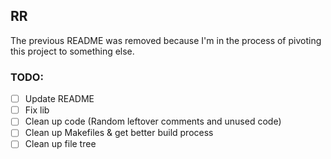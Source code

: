 ## RR

The previous README was removed because I\'m in the process of pivoting this project to something else.

### TODO:

- [ ] Update README
- [ ] Fix lib
- [ ] Clean up code (Random leftover comments and unused code)
- [ ] Clean up Makefiles & get better build process
- [ ] Clean up file tree
